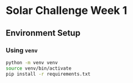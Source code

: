 # Solar Challenge Week 1

## Environment Setup

### Using `venv`
```bash
python -m venv venv
source venv/bin/activate
pip install -r requirements.txt

